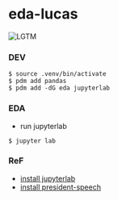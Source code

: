# eda-lucas
![LGTM](https://media4.giphy.com/media/kbVzENVNlE60MQR1HY/giphy.gif?cid=47028fa8js3o7vs2eja2vjbghebfxxf88a23c5oxy5yyh3ux&ep=v1_gifs&rid=giphy.gif&ct=g)

### DEV
```bah
$ source .venv/bin/activate
$ pdm add pandas
$ pdm add -dG eda jupyterlab

```

### EDA
- run jupyterlab 
```
$ jupyter lab

``` 

### ReF
- [install jupyterlab](https://jupyter.org/install)
- [install president-speech](https://pypi.org/project/president-speech/)
